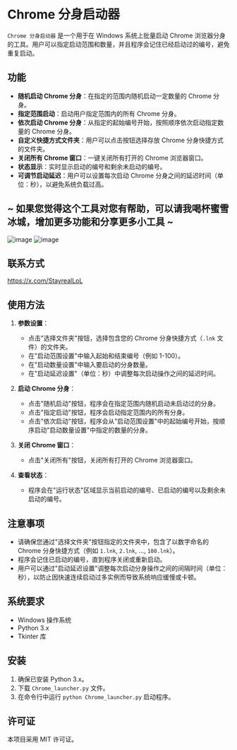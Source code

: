 # Chrome 分身启动器

`Chrome 分身启动器` 是一个用于在 Windows 系统上批量启动 Chrome 浏览器分身的工具。用户可以指定启动范围和数量，并且程序会记住已经启动过的编号，避免重复启动。

## 功能

- **随机启动 Chrome 分身**：在指定的范围内随机启动一定数量的 Chrome 分身。
- **指定范围启动**：启动用户指定范围内的所有 Chrome 分身。
- **依次启动 Chrome 分身**：从指定的起始编号开始，按照顺序依次启动指定数量的 Chrome 分身。
- **自定义快捷方式文件夹**：用户可以点击按钮选择存放 Chrome 分身快捷方式的文件夹。
- **关闭所有 Chrome 窗口**：一键关闭所有打开的 Chrome 浏览器窗口。
- **状态显示**：实时显示启动的编号和剩余未启动的编号。
- **可调节启动延迟**：用户可以设置每次启动 Chrome 分身之间的延迟时间（单位：秒），以避免系统负载过高。

## ~ 如果您觉得这个工具对您有帮助，可以请我喝杯蜜雪冰城，增加更多功能和分享更多小工具 ~
![image](https://github.com/user-attachments/assets/b7810000-78d3-4c6b-a10d-cee4d22d6845)
![image](https://github.com/user-attachments/assets/11952997-dd5d-4311-a085-8145acdb4950)

## 联系方式
https://x.com/StayrealLoL
## 使用方法

1. **参数设置**：
   - 点击"选择文件夹"按钮，选择包含您的 Chrome 分身快捷方式（`.lnk` 文件）的文件夹。
   - 在"启动范围设置"中输入起始和结束编号（例如 1-100）。
   - 在"启动数量设置"中输入要启动的分身数量。
   - 在"启动延迟设置"（单位：秒）中调整每次启动操作之间的延迟时间。

2. **启动 Chrome 分身**：
   - 点击"随机启动"按钮，程序会在指定范围内随机启动未启动过的分身。
   - 点击"指定启动"按钮，程序会启动指定范围内的所有分身。
   - 点击"依次启动"按钮，程序会从"启动范围设置"中的起始编号开始，按顺序启动"启动数量设置"中指定的数量的分身。

3. **关闭 Chrome 窗口**：
   - 点击"关闭所有"按钮，关闭所有打开的 Chrome 浏览器窗口。

4. **查看状态**：
   - 程序会在"运行状态"区域显示当前启动的编号、已启动的编号以及剩余未启动的编号。

## 注意事项

- 请确保您通过"选择文件夹"按钮指定的文件夹中，包含了以数字命名的 Chrome 分身快捷方式（例如 `1.lnk`, `2.lnk`, ..., `100.lnk`）。
- 程序会记住已启动的编号，直到程序关闭或重新启动。
- 用户可以通过"启动延迟设置"调整每次启动分身操作之间的间隔时间（单位：秒），以防止因快速连续启动过多实例而导致系统响应缓慢或卡顿。

## 系统要求

- Windows 操作系统
- Python 3.x
- Tkinter 库

## 安装

1. 确保已安装 Python 3.x。
2. 下载 `Chrome_launcher.py` 文件。
3. 在命令行中运行 `python Chrome_launcher.py` 启动程序。

## 许可证

本项目采用 MIT 许可证。 
